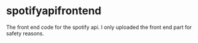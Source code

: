 # spotifyapifrontend
The front end code for the spotify api. I only uploaded the front end part for safety reasons.
